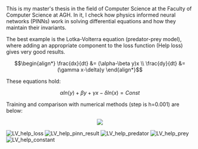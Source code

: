 This is my master's thesis in the field of Computer Science at the Faculty of Computer Science at AGH. In it, I check how physics informed neural networks (PINNs) work in solving differential equations and how they maintain their invariants.

The best example is the Lotka-Volterra equation (predator-prey model), where adding an appropriate component to the loss function (Help loss) gives very good results.

```math
\begin{align*}
    \frac{dx}{dt} &= (\alpha-\beta y)x \\
    \frac{dy}{dt} &= (\gamma x-\delta)y
\end{align*}
```
These equations hold:
```math
\alpha ln(y) + \beta y + \gamma x - \delta ln(x) = Const
````

Training and comparison with numerical methods (step is h=0.001) are below:
<p align="center">
  <img src="[https://picsum.photos/460/300](https://github.com/MrKrisuuu/PINNs/assets/92759002/f410b055-a01c-4e25-b0e0-031eb77cd917)">
</p>

![LV_help_loss](https://github.com/MrKrisuuu/PINNs/assets/92759002/f410b055-a01c-4e25-b0e0-031eb77cd917)
![LV_help_pinn_result](https://github.com/MrKrisuuu/PINNs/assets/92759002/9b6b7a9e-69a4-493e-bb7b-e4cd13399dfa)
![LV_help_predator](https://github.com/MrKrisuuu/PINNs/assets/92759002/17948b4f-e4fc-4b96-a8ad-26afdcd51884)
![LV_help_prey](https://github.com/MrKrisuuu/PINNs/assets/92759002/ec115873-a7bf-45c9-b1db-22e20c2414c9)
![LV_help_constant](https://github.com/MrKrisuuu/PINNs/assets/92759002/84769b19-1b9f-4146-a174-6a33c0b6f954)



